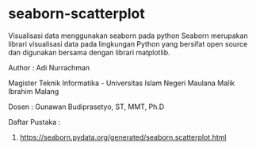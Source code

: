 # seaborn-scatterplot
Visualisasi data menggunakan seaborn pada python
Seaborn merupakan librari visualisasi data pada lingkungan Python yang bersifat open source dan digunakan bersama dengan librari matplotlib. 

Author : Adi Nurrachman

Magister Teknik Informatika - Universitas Islam Negeri Maulana Malik Ibrahim Malang

Dosen : Gunawan Budiprasetyo, ST, MMT, Ph.D

Daftar Pustaka :
1. https://seaborn.pydata.org/generated/seaborn.scatterplot.html
